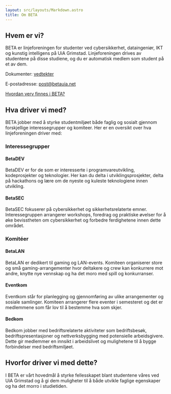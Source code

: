 ```yaml
---
layout: src/layouts/Markdown.astro
title: Om BETA
---
```


## Hvem er vi?

BETA er linjeforeningen for studenter ved cybersikkerhet, dataingeniør, IKT og kunstig intelligens på UiA Grimstad. Linjeforeningen drives av studentene på disse studiene, og du er automatisk medlem som student på et av dem.

Dokumenter: [vedtekter](/Vedtekter.pdf)

E-postadresse: [post@betauia.net](mailto:post@betauia.net)

[Hvordan verv finnes i BETA?](/om/verv)

## Hva driver vi med?

BETA jobber med å styrke studentmiljøet både faglig og sosialt gjennom forskjellige interessegrupper og komiteer. Her er en oversikt over hva linjeforeningen driver med:

### Interessegrupper

#### BetaDEV

BetaDEV er for de som er interesserte i programvareutvikling, kodeprosjekter og teknologier. Her kan du delta i utviklingsprosjekter, delta på hackathons og lære om de nyeste og kuleste teknologiene innen utvikling.

#### BetaSEC

BetaSEC fokuserer på cybersikkerhet og sikkerhetsrelaterte emner. Interessegruppen arrangerer workshops, foredrag og praktiske øvelser for å øke bevisstheten om cybersikkerhet og forbedre ferdighetene innen dette området.

### Komitéer

#### BetaLAN

BetaLAN er dedikert til gaming og LAN-events. Komiteen organiserer store og små gaming-arrangementer hvor deltakere og crew kan konkurrere mot andre, knytte nye vennskap og ha det moro med spill og konkurranser.

#### Eventkom

Eventkom står for planlegging og gjennomføring av ulike arrangementer og sosiale samlinger. Komiteen arrangerer flere eventer i semesteret og det er medlemmene som får lov til å bestemme hva som skjer.

#### Bedkom

Bedkom jobber med bedriftsrelaterte aktiviteter som bedriftsbesøk, bedriftspresentasjoner og nettverksbygging med potensielle arbeidsgivere. Dette gir medlemmer en innsikt i arbeidslivet og mulighetene til å bygge forbindelser med bedriftsmiljøet.

## Hvorfor driver vi med dette?

I BETA er vårt hovedmål å styrke fellesskapet blant studentene våres ved UiA Grimstad og å gi dem muligheter til å både utvikle faglige egenskaper og ha det morro i studietiden.
